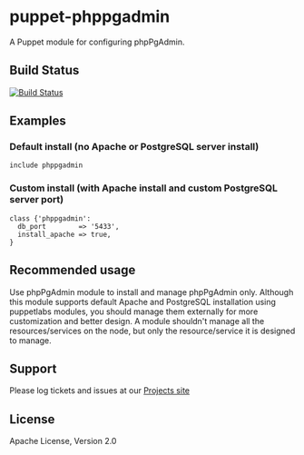 puppet-phppgadmin
=================

A Puppet module for configuring phpPgAdmin.

Build Status
------------

[![Build Status](https://travis-ci.org/knowshan/puppet-phppgadmin.png)](https://travis-ci.org/knowshan/puppet-phppgadmin)

Examples
--------

### Default install (no Apache or PostgreSQL server install)
    include phppgadmin

### Custom install (with Apache install and custom PostgreSQL server port)
    class {'phppgadmin':
      db_port        => '5433',
      install_apache => true,
    }


Recommended usage
-----------------

Use phpPgAdmin module to install and manage phpPgAdmin only.
Although this module supports default Apache and PostgreSQL installation using
puppetlabs modules, you should manage them externally for more customization
and better design. A module shouldn't manage all the resources/services on the
node, but only the resource/service it is designed to manage. 


Support
-------

Please log tickets and issues at our [Projects site](https://github.com/knowshan/puppet-phppgadmin)

License
-------

Apache License, Version 2.0

